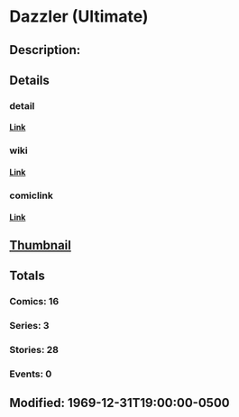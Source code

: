 # Dazzler (Ultimate)
## Description: 
## Details
### detail
#### [Link](http://marvel.com/characters/516/dazzler?utm_campaign=apiRef&utm_source=225578a89fc76f3d20fbffda5d17a88d)
### wiki
#### [Link](http://marvel.com/universe/Dazzler_(Ultimate)?utm_campaign=apiRef&utm_source=225578a89fc76f3d20fbffda5d17a88d)
### comiclink
#### [Link](http://marvel.com/comics/characters/1010920/dazzler_ultimate?utm_campaign=apiRef&utm_source=225578a89fc76f3d20fbffda5d17a88d)
## [Thumbnail](http://i.annihil.us/u/prod/marvel/i/mg/f/20/4c0034510900d.jpg)
## Totals
### Comics: 16
### Series: 3
### Stories: 28
### Events: 0
## Modified: 1969-12-31T19:00:00-0500